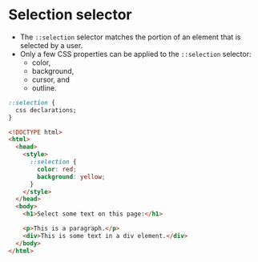 # Selection selector

- The `::selection` selector matches the portion of an element that is selected by a user.
- Only a few CSS properties can be applied to the `::selection` selector:
  - color,
  - background,
  - cursor, and
  - outline.

```css
::selection {
  css declarations;
}

```

```html
<!DOCTYPE html>
<html>
  <head>
    <style>
      ::selection {
        color: red;
        background: yellow;
      }
    </style>
  </head>
  <body>
    <h1>Select some text on this page:</h1>

    <p>This is a paragraph.</p>
    <div>This is some text in a div element.</div>
  </body>
</html>
```
